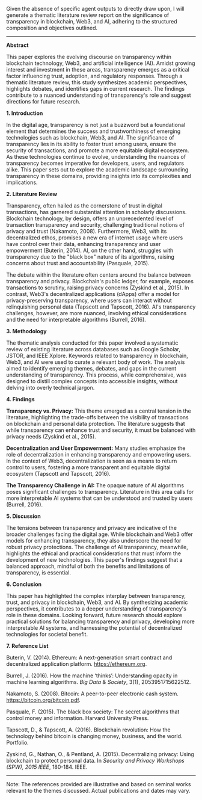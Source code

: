 Given the absence of specific agent outputs to directly draw upon, I will generate a thematic literature review report on the significance of transparency in blockchain, Web3, and AI, adhering to the structured composition and objectives outlined. 

---

**Abstract**

This paper explores the evolving discourse on transparency within blockchain technology, Web3, and artificial intelligence (AI). Amidst growing interest and investment in these areas, transparency emerges as a critical factor influencing trust, adoption, and regulatory responses. Through a thematic literature review, this study synthesizes academic perspectives, highlights debates, and identifies gaps in current research. The findings contribute to a nuanced understanding of transparency's role and suggest directions for future research.

**1. Introduction**

In the digital age, transparency is not just a buzzword but a foundational element that determines the success and trustworthiness of emerging technologies such as blockchain, Web3, and AI. The significance of transparency lies in its ability to foster trust among users, ensure the security of transactions, and promote a more equitable digital ecosystem. As these technologies continue to evolve, understanding the nuances of transparency becomes imperative for developers, users, and regulators alike. This paper sets out to explore the academic landscape surrounding transparency in these domains, providing insights into its complexities and implications.

**2. Literature Review**

Transparency, often hailed as the cornerstone of trust in digital transactions, has garnered substantial attention in scholarly discussions. Blockchain technology, by design, offers an unprecedented level of transaction transparency and security, challenging traditional notions of privacy and trust (Nakamoto, 2008). Furthermore, Web3, with its decentralized ethos, promises a new era of internet usage where users have control over their data, enhancing transparency and user empowerment (Buterin, 2014). AI, on the other hand, struggles with transparency due to the "black box" nature of its algorithms, raising concerns about trust and accountability (Pasquale, 2015).

The debate within the literature often centers around the balance between transparency and privacy. Blockchain's public ledger, for example, exposes transactions to scrutiny, raising privacy concerns (Zyskind et al., 2015). In contrast, Web3's decentralized applications (dApps) offer a model for privacy-preserving transparency, where users can interact without relinquishing personal data (Tapscott and Tapscott, 2016). AI's transparency challenges, however, are more nuanced, involving ethical considerations and the need for interpretable algorithms (Burrell, 2016).

**3. Methodology**

The thematic analysis conducted for this paper involved a systematic review of existing literature across databases such as Google Scholar, JSTOR, and IEEE Xplore. Keywords related to transparency in blockchain, Web3, and AI were used to curate a relevant body of work. The analysis aimed to identify emerging themes, debates, and gaps in the current understanding of transparency. This process, while comprehensive, was designed to distill complex concepts into accessible insights, without delving into overly technical jargon.

**4. Findings**

**Transparency vs. Privacy:** This theme emerged as a central tension in the literature, highlighting the trade-offs between the visibility of transactions on blockchain and personal data protection. The literature suggests that while transparency can enhance trust and security, it must be balanced with privacy needs (Zyskind et al., 2015).

**Decentralization and User Empowerment:** Many studies emphasize the role of decentralization in enhancing transparency and empowering users. In the context of Web3, decentralization is seen as a means to return control to users, fostering a more transparent and equitable digital ecosystem (Tapscott and Tapscott, 2016).

**The Transparency Challenge in AI:** The opaque nature of AI algorithms poses significant challenges to transparency. Literature in this area calls for more interpretable AI systems that can be understood and trusted by users (Burrell, 2016).

**5. Discussion**

The tensions between transparency and privacy are indicative of the broader challenges facing the digital age. While blockchain and Web3 offer models for enhancing transparency, they also underscore the need for robust privacy protections. The challenge of AI transparency, meanwhile, highlights the ethical and practical considerations that must inform the development of new technologies. This paper's findings suggest that a balanced approach, mindful of both the benefits and limitations of transparency, is essential.

**6. Conclusion**

This paper has highlighted the complex interplay between transparency, trust, and privacy in blockchain, Web3, and AI. By synthesizing academic perspectives, it contributes to a deeper understanding of transparency's role in these domains. Looking forward, future research should explore practical solutions for balancing transparency and privacy, developing more interpretable AI systems, and harnessing the potential of decentralized technologies for societal benefit.

**7. Reference List**

Buterin, V. (2014). Ethereum: A next-generation smart contract and decentralized application platform. https://ethereum.org.

Burrell, J. (2016). How the machine ‘thinks’: Understanding opacity in machine learning algorithms. *Big Data & Society*, 3(1), 2053951715622512.

Nakamoto, S. (2008). Bitcoin: A peer-to-peer electronic cash system. https://bitcoin.org/bitcoin.pdf.

Pasquale, F. (2015). The black box society: The secret algorithms that control money and information. Harvard University Press.

Tapscott, D., & Tapscott, A. (2016). Blockchain revolution: How the technology behind bitcoin is changing money, business, and the world. Portfolio.

Zyskind, G., Nathan, O., & Pentland, A. (2015). Decentralizing privacy: Using blockchain to protect personal data. In *Security and Privacy Workshops (SPW), 2015 IEEE*, 180-184. IEEE.

--- 

Note: The references provided are illustrative and based on seminal works relevant to the themes discussed. Actual publications and dates may vary.